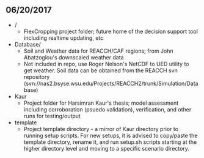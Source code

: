## 06/20/2017
* /
	* FlexCropping project folder; future home of the decision support tool including realtime updating, etc
* Database/
	* Soil and Weather data for REACCH/CAF regions; from John Abatzoglou's downscaled weather data
	* Not included in repo, use Roger Nelson's NetCDF to UED utility to get weather.  Soil data can be obtained from the REACCH svn repository (svn://nas2.bsyse.wsu.edu/Projects/REACCH2/trunk/Simulation/Database)
* Kaur
	* Project folder for Harsimran Kaur's thesis; model assessment including corroboration (psuedo validation), verification, and other runs for testing/output
* template
	* Project template directory - a mirror of Kaur directory prior to running setup scripts.  For new setups, it is advised to copy/paste the template directory, rename it, and run setup.sh scripts starting at the higher directory level and moving to a specific scenario directory.

